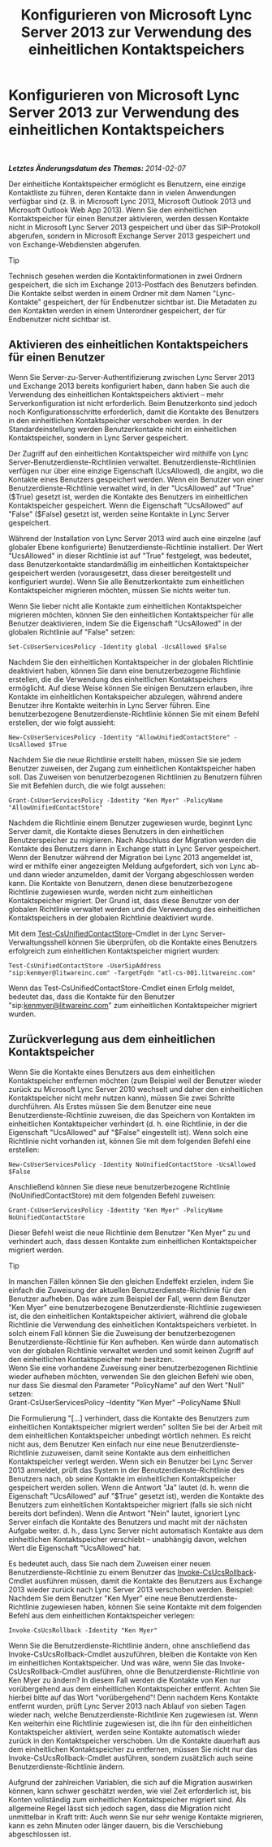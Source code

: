 ﻿---
title: Konfigurieren von Microsoft Lync Server 2013 zur Verwendung des einheitlichen Kontaktspeichers
TOCTitle: Konfigurieren von Microsoft Lync Server 2013 zur Verwendung des einheitlichen Kontaktspeichers
ms:assetid: 6aa17ae3-764e-4986-a900-85a3cdb8c1fc
ms:mtpsurl: https://technet.microsoft.com/de-de/library/JJ688083(v=OCS.15)
ms:contentKeyID: 49890781
ms.date: 05/19/2016
mtps_version: v=OCS.15
ms.translationtype: HT
---

# Konfigurieren von Microsoft Lync Server 2013 zur Verwendung des einheitlichen Kontaktspeichers

 

_**Letztes Änderungsdatum des Themas:** 2014-02-07_

Der einheitliche Kontaktspeicher ermöglicht es Benutzern, eine einzige Kontaktliste zu führen, deren Kontakte dann in vielen Anwendungen verfügbar sind (z. B. in Microsoft Lync 2013, Microsoft Outlook 2013 und Microsoft Outlook Web App 2013). Wenn Sie den einheitlichen Kontaktspeicher für einen Benutzer aktivieren, werden dessen Kontakte nicht in Microsoft Lync Server 2013 gespeichert und über das SIP-Protokoll abgerufen, sondern in Microsoft Exchange Server 2013 gespeichert und von Exchange-Webdiensten abgerufen.


> [!TIP]
> Technisch gesehen werden die Kontaktinformationen in zwei Ordnern gespeichert, die sich im Exchange 2013-Postfach des Benutzers befinden. Die Kontakte selbst werden in einem Ordner mit dem Namen "Lync-Kontakte" gespeichert, der für Endbenutzer sichtbar ist. Die Metadaten zu den Kontakten werden in einem Unterordner gespeichert, der für Endbenutzer nicht sichtbar ist.



## Aktivieren des einheitlichen Kontaktspeichers für einen Benutzer

Wenn Sie Server-zu-Server-Authentifizierung zwischen Lync Server 2013 und Exchange 2013 bereits konfiguriert haben, dann haben Sie auch die Verwendung des einheitlichen Kontaktspeichers aktiviert – mehr Serverkonfiguration ist nicht erforderlich. Beim Benutzerkonto sind jedoch noch Konfigurationsschritte erforderlich, damit die Kontakte des Benutzers in den einheitlichen Kontaktspeicher verschoben werden. In der Standardeinstellung werden Benutzerkontakte nicht im einheitlichen Kontaktspeicher, sondern in Lync Server gespeichert.

Der Zugriff auf den einheitlichen Kontaktspeicher wird mithilfe von Lync Server-Benutzerdienste-Richtlinien verwaltet. Benutzerdienste-Richtlinien verfügen nur über eine einzige Eigenschaft (UcsAllowed), die angibt, wo die Kontakte eines Benutzers gespeichert werden. Wenn ein Benutzer von einer Benutzerdienste-Richtlinie verwaltet wird, in der "UcsAllowed" auf "True" ($True) gesetzt ist, werden die Kontakte des Benutzers im einheitlichen Kontaktspeicher gespeichert. Wenn die Eigenschaft "UcsAllowed" auf "False" ($False) gesetzt ist, werden seine Kontakte in Lync Server gespeichert.

Während der Installation von Lync Server 2013 wird auch eine einzelne (auf globaler Ebene konfigurierte) Benutzerdienste-Richtlinie installiert. Der Wert "UcsAllowed" in dieser Richtlinie ist auf "True" festgelegt, was bedeutet, dass Benutzerkontakte standardmäßig im einheitlichen Kontaktspeicher gespeichert werden (vorausgesetzt, dass dieser bereitgestellt und konfiguriert wurde). Wenn Sie alle Benutzerkontakte zum einheitlichen Kontaktspeicher migrieren möchten, müssen Sie nichts weiter tun.

Wenn Sie lieber nicht alle Kontakte zum einheitlichen Kontaktspeicher migrieren möchten, können Sie den einheitlichen Kontaktspeicher für alle Benutzer deaktivieren, indem Sie die Eigenschaft "UcsAllowed" in der globalen Richtlinie auf "False" setzen:

    Set-CsUserServicesPolicy -Identity global -UcsAllowed $False

Nachdem Sie den einheitlichen Kontaktspeicher in der globalen Richtlinie deaktiviert haben, können Sie dann eine benutzerbezogene Richtlinie erstellen, die die Verwendung des einheitlichen Kontaktspeichers ermöglicht. Auf diese Weise können Sie einigen Benutzern erlauben, ihre Kontakte im einheitlichen Kontakspeicher abzulegen, während andere Benutzer ihre Kontakte weiterhin in Lync Server führen. Eine benutzerbezogene Benutzerdienste-Richtlinie können Sie mit einem Befehl erstellen, der wie folgt aussieht:

    New-CsUserServicesPolicy -Identity "AllowUnifiedContactStore" -UcsAllowed $True

Nachdem Sie die neue Richtlinie erstellt haben, müssen Sie sie jedem Benutzer zuweisen, der Zugang zum einheitlichen Kontaktspeicher haben soll. Das Zuweisen von benutzerbezogenen Richtlinien zu Benutzern führen Sie mit Befehlen durch, die wie folgt aussehen:

    Grant-CsUserServicesPolicy -Identity "Ken Myer" -PolicyName "AllowUnifiedContactStore"

Nachdem die Richtlinie einem Benutzer zugewiesen wurde, beginnt Lync Server damit, die Kontakte dieses Benutzers in den einheitlichen Benutzerspeicher zu migrieren. Nach Abschluss der Migration werden die Kontakte des Benutzers dann in Exchange statt in Lync Server gespeichert. Wenn der Benutzer während der Migration bei Lync 2013 angemeldet ist, wird er mithilfe einer angezeigten Meldung aufgefordert, sich von Lync ab- und dann wieder anzumelden, damit der Vorgang abgeschlossen werden kann. Die Kontakte von Benutzern, denen diese benutzerbezogene Richtlinie zugewiesen wurde, werden nicht zum einheitlichen Kontaktspeicher migriert. Der Grund ist, dass diese Benutzer von der globalen Richtlinie verwaltet werden und die Verwendung des einheitlichen Kontaktspeichers in der globalen Richtlinie deaktiviert wurde.

Mit dem [Test-CsUnifiedContactStore](https://docs.microsoft.com/en-us/powershell/module/skype/Test-CsUnifiedContactStore)-Cmdlet in der Lync Server-Verwaltungsshell können Sie überprüfen, ob die Kontakte eines Benutzers erfolgreich zum einheitlichen Kontaktspeicher migriert wurden:

    Test-CsUnifiedContactStore -UserSipAddress "sip:kenmyer@litwareinc.com" -TargetFqdn "atl-cs-001.litwareinc.com"

Wenn das Test-CsUnifiedContactStore-Cmdlet einen Erfolg meldet, bedeutet das, dass die Kontakte für den Benutzer "sip:kenmyer@litwareinc.com" zum einheitlichen Kontaktspeicher migriert wurden.

## Zurückverlegung aus dem einheitlichen Kontaktspeicher

Wenn Sie die Kontakte eines Benutzers aus dem einheitlichen Kontaktspeicher entfernen möchten (zum Beispiel weil der Benutzer wieder zurück zu Microsoft Lync Server 2010 wechselt und daher den einheitlichen Kontaktspeicher nicht mehr nutzen kann), müssen Sie zwei Schritte durchführen. Als Erstes müssen Sie dem Benutzer eine neue Benutzerdienste-Richtlinie zuweisen, die das Speichern von Kontakten im einheitlichen Kontaktspeicher verhindert (d. h. eine Richtlinie, in der die Eigenschaft "UcsAllowed" auf "$False" eingestellt ist). Wenn solch eine Richtlinie nicht vorhanden ist, können Sie mit dem folgenden Befehl eine erstellen:

    New-CsUserServicesPolicy -Identity NoUnifiedContactStore -UcsAllowed $False

Anschließend können Sie diese neue benutzerbezogene Richtlinie (NoUnifiedContactStore) mit dem folgenden Befehl zuweisen:

    Grant-CsUserServicesPolicy -Identity "Ken Myer" -PolicyName NoUnifiedContactStore

Dieser Befehl weist die neue Richtlinie dem Benutzer "Ken Myer" zu und verhindert auch, dass dessen Kontakte zum einheitlichen Kontaktspeicher migriert werden.


> [!TIP]
> In manchen Fällen können Sie den gleichen Endeffekt erzielen, indem Sie einfach die Zuweisung der aktuellen Benutzerdienste-Richtlinie für den Benutzer aufheben. Das wäre zum Beispiel der Fall, wenn dem Benutzer "Ken Myer" eine benutzerbezogene Benutzerdienste-Richtlinie zugewiesen ist, die den einheitlichen Kontaktspeicher aktiviert, während die globale Richtlinie die Verwendung des einheitlichen Kontaktspeichers verbietet. In solch einem Fall können Sie die Zuweisung der benutzerbezogenen Benutzerdienste-Richtlinie für Ken aufheben. Ken würde dann automatisch von der globalen Richtlinie verwaltet werden und somit keinen Zugriff auf den einheitlichen Kontaktspeicher mehr besitzen.<BR>Wenn Sie eine vorhandene Zuweisung einer benutzerbezogenen Richtlinie wieder aufheben möchten, verwenden Sie den gleichen Befehl wie oben, nur dass Sie diesmal den Parameter "PolicyName" auf den Wert "Null" setzen:<BR>Grant-CsUserServicesPolicy –Identity "Ken Myer" –PolicyName $Null



Die Formulierung "\[...\] verhindert, dass die Kontakte des Benutzers zum einheitlichen Kontaktspeicher migriert werden" sollten Sie bei der Arbeit mit dem einheitlichen Kontaktspeicher unbedingt wörtlich nehmen. Es reicht nicht aus, dem Benutzer Ken einfach nur eine neue Benutzerdienste-Richtlinie zuzuweisen, damit seine Kontakte aus dem einheitlichen Kontaktspeicher verlegt werden. Wenn sich ein Benutzer bei Lync Server 2013 anmeldet, prüft das System in der Benutzerdienste-Richtlinie des Benutzers nach, ob seine Kontakte im einheitlichen Kontaktspeicher gespeichert werden sollen. Wenn die Antwort "Ja" lautet (d. h. wenn die Eigenschaft "UcsAllowed" auf "$True" gesetzt ist), werden die Kontakte des Benutzers zum einheitlichen Kontaktspeicher migriert (falls sie sich nicht bereits dort befinden). Wenn die Antwort "Nein" lautet, ignoriert Lync Server einfach die Kontakte des Benutzers und macht mit der nächsten Aufgabe weiter. d. h., dass Lync Server nicht automatisch Kontakte aus dem einheitlichen Kontaktspeicher verschiebt – unabhängig davon, welchen Wert die Eigenschaft "UcsAllowed" hat.

Es bedeutet auch, dass Sie nach dem Zuweisen einer neuen Benutzerdienste-Richtlinie zu einem Benutzer das [Invoke-CsUcsRollback](https://docs.microsoft.com/en-us/powershell/module/skype/Invoke-CsUcsRollback)-Cmdlet ausführen müssen, damit die Kontakte des Benutzers aus Exchange 2013 wieder zurück nach Lync Server 2013 verschoben werden. Beispiel: Nachdem Sie dem Benutzer "Ken Myer" eine neue Benutzerdienste-Richtlinie zugewiesen haben, können Sie seine Kontakte mit dem folgenden Befehl aus dem einheitlichen Kontaktspeicher verlegen:

    Invoke-CsUcsRollback -Identity "Ken Myer"

Wenn Sie die Benutzerdienste-Richtlinie ändern, ohne anschließend das Invoke-CsUcsRollback-Cmdlet auszuführen, bleiben die Kontakte von Ken im einheitlichen Kontaktspeicher. Und was wäre, wenn Sie das Invoke-CsUcsRollback-Cmdlet ausführen, ohne die Benutzerdienste-Richtlinie von Ken Myer zu ändern? In diesem Fall werden die Kontakte von Ken nur vorübergehend aus dem einheitlichen Kontaktspeicher entfernt. Achten Sie hierbei bitte auf das Wort "vorübergehend"\! Denn nachdem Kens Kontakte entfernt wurden, prüft Lync Server 2013 nach Ablauf von sieben Tagen wieder nach, welche Benutzerdienste-Richtlinie Ken zugewiesen ist. Wenn Ken weiterhin eine Richtlinie zugewiesen ist, die ihn für den einheitlichen Kontaktspeicher aktiviert, werden seine Kontakte automatisch wieder zurück in den Kontaktspeicher verschoben. Um die Kontakte dauerhaft aus dem einheitlichen Kontaktspeicher zu entfernen, müssen Sie nicht nur das Invoke-CsUcsRollback-Cmdlet ausführen, sondern zusätzlich auch seine Benutzerdienste-Richtlinie ändern.

Aufgrund der zahlreichen Variablen, die sich auf die Migration auswirken können, kann schwer geschätzt werden, wie viel Zeit erforderlich ist, bis Konten vollständig zum einheitlichen Kontaktspeicher migriert sind. Als allgemeine Regel lässt sich jedoch sagen, dass die Migration nicht unmittelbar in Kraft tritt: Auch wenn Sie nur sehr wenige Kontakte migrieren, kann es zehn Minuten oder länger dauern, bis die Verschiebung abgeschlossen ist.

